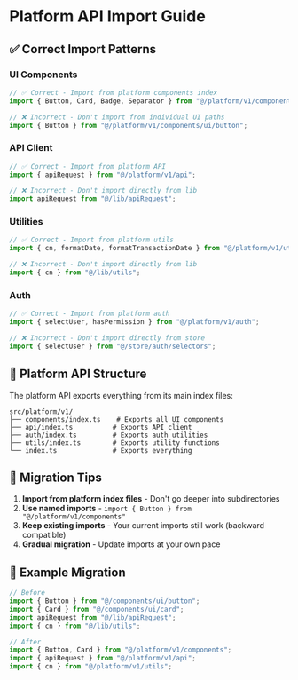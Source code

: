 # Platform API Import Guide

## ✅ Correct Import Patterns

### UI Components
```typescript
// ✅ Correct - Import from platform components index
import { Button, Card, Badge, Separator } from "@/platform/v1/components";

// ❌ Incorrect - Don't import from individual UI paths
import { Button } from "@/platform/v1/components/ui/button";
```

### API Client
```typescript
// ✅ Correct - Import from platform API
import { apiRequest } from "@/platform/v1/api";

// ❌ Incorrect - Don't import directly from lib
import apiRequest from "@/lib/apiRequest";
```

### Utilities
```typescript
// ✅ Correct - Import from platform utils
import { cn, formatDate, formatTransactionDate } from "@/platform/v1/utils";

// ❌ Incorrect - Don't import directly from lib
import { cn } from "@/lib/utils";
```

### Auth
```typescript
// ✅ Correct - Import from platform auth
import { selectUser, hasPermission } from "@/platform/v1/auth";

// ❌ Incorrect - Don't import directly from store
import { selectUser } from "@/store/auth/selectors";
```

## 🔧 Platform API Structure

The platform API exports everything from its main index files:

```
src/platform/v1/
├── components/index.ts    # Exports all UI components
├── api/index.ts          # Exports API client
├── auth/index.ts         # Exports auth utilities
├── utils/index.ts        # Exports utility functions
└── index.ts              # Exports everything
```

## 📝 Migration Tips

1. **Import from platform index files** - Don't go deeper into subdirectories
2. **Use named imports** - `import { Button } from "@/platform/v1/components"`
3. **Keep existing imports** - Your current imports still work (backward compatible)
4. **Gradual migration** - Update imports at your own pace

## 🎯 Example Migration

```typescript
// Before
import { Button } from "@/components/ui/button";
import { Card } from "@/components/ui/card";
import apiRequest from "@/lib/apiRequest";
import { cn } from "@/lib/utils";

// After
import { Button, Card } from "@/platform/v1/components";
import { apiRequest } from "@/platform/v1/api";
import { cn } from "@/platform/v1/utils";
```
